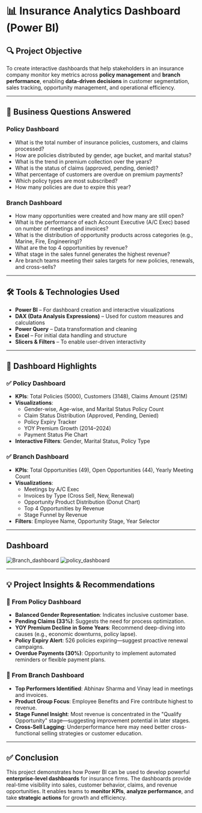 
# 📊 Insurance Analytics Dashboard (Power BI)

## 🔍 Project Objective

To create interactive dashboards that help stakeholders in an insurance company monitor key metrics across **policy management** and **branch performance**, enabling **data-driven decisions** in customer segmentation, sales tracking, opportunity management, and operational efficiency.

---

## 💼 Business Questions Answered

### Policy Dashboard
- What is the total number of insurance policies, customers, and claims processed?
- How are policies distributed by gender, age bucket, and marital status?
- What is the trend in premium collection over the years?
- What is the status of claims (approved, pending, denied)?
- What percentage of customers are overdue on premium payments?
- Which policy types are most subscribed?
- How many policies are due to expire this year?

### Branch Dashboard
- How many opportunities were created and how many are still open?
- What is the performance of each Account Executive (A/C Exec) based on number of meetings and invoices?
- What is the distribution of opportunity products across categories (e.g., Marine, Fire, Engineering)?
- What are the top 4 opportunities by revenue?
- What stage in the sales funnel generates the highest revenue?
- Are branch teams meeting their sales targets for new policies, renewals, and cross-sells?

---

## 🛠️ Tools & Technologies Used

- **Power BI** – For dashboard creation and interactive visualizations  
- **DAX (Data Analysis Expressions)** – Used for custom measures and calculations  
- **Power Query** – Data transformation and cleaning  
- **Excel** – For initial data handling and structure  
- **Slicers & Filters** – To enable user-driven interactivity  

---

## 🧩 Dashboard Highlights

### ✅ Policy Dashboard
- **KPIs**: Total Policies (5000), Customers (3148), Claims Amount (251M)
- **Visualizations**:
  - Gender-wise, Age-wise, and Marital Status Policy Count
  - Claim Status Distribution (Approved, Pending, Denied)
  - Policy Expiry Tracker
  - YOY Premium Growth (2014–2024)
  - Payment Status Pie Chart
- **Interactive Filters**: Gender, Marital Status, Policy Type

### ✅ Branch Dashboard
- **KPIs**: Total Opportunities (49), Open Opportunities (44), Yearly Meeting Count
- **Visualizations**:
  - Meetings by A/C Exec
  - Invoices by Type (Cross Sell, New, Renewal)
  - Opportunity Product Distribution (Donut Chart)
  - Top 4 Opportunities by Revenue
  - Stage Funnel by Revenue
- **Filters**: Employee Name, Opportunity Stage, Year Selector

---

## Dashboard
![Branch_dashboard](https://github.com/user-attachments/assets/31243a1c-3092-4e67-944d-4359a84e91f8)
![policy_dashboard](https://github.com/user-attachments/assets/538015a9-08f5-4a86-bde3-a689b78e3064)

---

## 💡 Project Insights & Recommendations

### 📌 From Policy Dashboard
- **Balanced Gender Representation**: Indicates inclusive customer base.
- **Pending Claims (33%)**: Suggests the need for process optimization.
- **YOY Premium Decline in Some Years**: Recommend deep-diving into causes (e.g., economic downturns, policy lapse).
- **Policy Expiry Alert**: 526 policies expiring—suggest proactive renewal campaigns.
- **Overdue Payments (30%)**: Opportunity to implement automated reminders or flexible payment plans.

### 📌 From Branch Dashboard
- **Top Performers Identified**: Abhinav Sharma and Vinay lead in meetings and invoices.
- **Product Group Focus**: Employee Benefits and Fire contribute highest to revenue.
- **Stage Funnel Insight**: Most revenue is concentrated in the "Qualify Opportunity" stage—suggesting improvement potential in later stages.
- **Cross-Sell Lagging**: Underperformance here may need better cross-functional selling strategies or customer education.

---

## ✅ Conclusion

This project demonstrates how Power BI can be used to develop powerful **enterprise-level dashboards** for insurance firms. The dashboards provide real-time visibility into sales, customer behavior, claims, and revenue opportunities. It enables teams to **monitor KPIs**, **analyze performance**, and take **strategic actions** for growth and efficiency.


---



